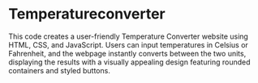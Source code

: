 # Temperatureconverter
This code creates a user-friendly Temperature Converter website using HTML, CSS, and JavaScript. Users can input temperatures in Celsius or Fahrenheit, and the webpage instantly converts between the two units, displaying the results with a visually appealing design featuring rounded containers and styled buttons.
